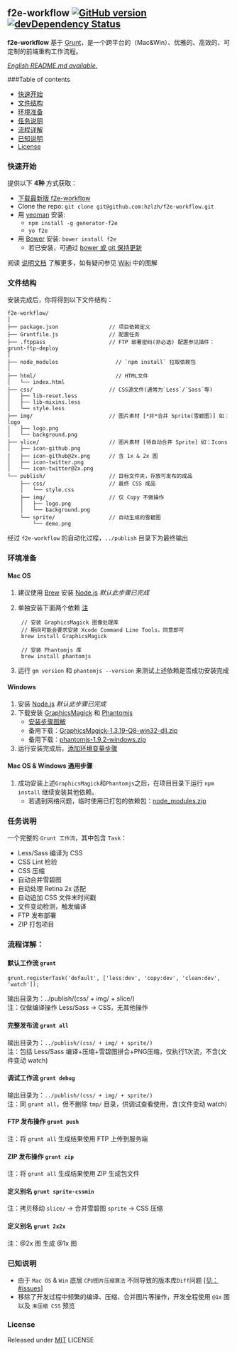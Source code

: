 ## f2e-workflow  [![GitHub version](https://badge.fury.io/gh/hzlzh%2Ff2e-workflow.png)](http://badge.fury.io/gh/hzlzh%2Ff2e-workflow) [![devDependency Status](https://david-dm.org/hzlzh/f2e-workflow/dev-status.png?theme=shields.io)](https://david-dm.org/hzlzh/f2e-workflow#info=devDependencies)

**f2e-workflow** 基于 [Grunt]，是一个跨平台的（Mac&Win）、优雅的、高效的、可定制的前端重构工作流程。

*[English README.md available.](https://github.com/hzlzh/Grunt-Workflow/blob/master/README.md)*   

###Table of contents

* [快速开始](#quick-start)
* [文件结构](#whats-included)
* [环境准备](#system-environment)
* [任务说明](#documentation)
* [流程详解](#task-details)
* [已知说明](#know-issues)
* [License](#license)

### <a name="quick-start"></a>快速开始

提供以下 **4种** 方式获取：

- [下载最新版 f2e-workflow](https://github.com/hzlzh/f2e-workflow/archive/master.zip)
- Clone the repo: `git clone git@github.com:hzlzh/f2e-workflow.git`
- 用 [yeoman](http://yeoman.io/) 安装: 
	- `npm install -g generator-f2e`
	- `yo f2e`
- 用 [Bower](http://bower.io/) 安装: `bower install f2e`
	- 若已安装，可通过 [bower 或 git 保持更新](https://github.com/hzlzh/f2e-workflow/issues/7) 

阅读 [说明文档] 了解更多，如有疑问参见 [Wiki] 中的图解

### <a name="whats-included"></a>文件结构

安装完成后，你将得到以下文件结构：

```
f2e-workflow/
│
├── package.json                // 项目依赖定义
├── Gruntfile.js                // 配置任务
├── .ftppass                    // FTP 部署密码(非必选) 配置参见插件：grunt-ftp-deploy
│
├── node_modules    			  // `npm install` 拉取依赖包
│
├── html/                   	  // HTML文件
│   └── index.html
├── css/                        // CSS源文件(通常为`Less`/`Sass`等)
│   ├── lib-reset.less
│   ├── lib-mixins.less
│   └── style.less
├── img/                        // 图片素材 [*非*合并 Sprite(雪碧图)] 如：logo
│   ├── logo.png
│   └── background.png
├── slice/                      // 图片素材 [待自动合并 Sprite] 如：Icons
│   ├── icon-github.png
│   ├── icon-github@2x.png      // 含 1x & 2x 图
│   ├── icon-twitter.png
│   └── icon-twitter@2x.png
└── publish/                    // 目标文件夹，存放可发布的成品
    ├── css/                    // 最终 CSS 成品
    │   └── style.css
    ├── img/                    // 仅 Copy 不做操作
    │   ├── logo.png
    │   └── background.png
    └── sprite/                 // 自动生成的雪碧图
        └── demo.png
```
经过 `f2e-workflow` 的自动化过程，`../publish` 目录下为最终输出

### <a name="system-environment"></a>环境准备

#### Mac OS

1. 建议使用 [Brew] 安装 [Node.js] *默认此步骤已完成*
2. 单独安装下面两个依赖 [注](https://github.com/Ensighten/spritesmith#requirements)

        // 安装 GraphicsMagick 图像处理库
        // 期间可能会要求安装 Xcode Command Line Tools，同意即可
        brew install GraphicsMagick
        
        // 安装 Phantomjs 库
        brew install phantomjs

3. 运行 `gm version` 和 `phantomjs --version` 来测试上述依赖是否成功安装完成

#### Windows

1. 安装 [Node.js] *默认此步骤已完成*
2. 下载安装 [GraphicsMagick] 和 [Phantomjs]  
    * [安装步骤图解](https://github.com/hzlzh/f2e-workflow/issues/2)  
    * 备用下载：[GraphicsMagick-1.3.19-Q8-win32-dll.zip](https://raw.github.com/hzlzh/f2e-workflow/assets/download/GraphicsMagick-1.3.19-Q8-win32-dll.zip)
    * 备用下载：[phantomjs-1.9.2-windows.zip](https://raw.github.com/hzlzh/f2e-workflow/assets/download/phantomjs-1.9.2-windows.zip)
3. 运行安装完成后，[添加环境变量步骤](https://github.com/hzlzh/f2e-workflow/issues/6)

#### Mac OS & Windows 通用步骤

1. 成功安装上述`GraphicsMagick`和`Phantomjs`之后，在项目目录下运行 `npm install` 继续安装其他依赖。
    * 若遇到网络问题，临时使用已打包的依赖包：[node_modules.zip](https://raw.github.com/hzlzh/f2e-workflow/assets/download/node_modules.zip)

### <a name="documentation"></a>任务说明

一个完整的 `Grunt 工作流`，其中包含 `Task`：

* Less/Sass 编译为 CSS
* CSS Lint 检验
* CSS 压缩
* 自动合并雪碧图
* 自动处理 Retina 2x 适配
* 自动追加 CSS 文件末时间戳
* 文件变动检测，触发编译
* FTP 发布部署
* ZIP 打包项目

### <a name="task-details"></a>流程详解：

#### 默认工作流 `grunt`

`grunt.registerTask('default', ['less:dev', 'copy:dev', 'clean:dev', 'watch']);`

输出目录为：../publish/(css/ + img/ + slice/)  
注：仅做编译操作 Less/Sass -> CSS，无其他操作  

#### 完整发布流 `grunt all`

输出目录为：`../publish/(css/ + img/ + sprite/)`  
注：包括 Less/Sass 编译+压缩+雪碧图拼合+PNG压缩，仅执行1次流，不含(文件变动 watch)

#### 调试工作流 `grunt debug`

输出目录为：`../publish/(css/ + img/ + sprite/)`  
注：同 `grunt all`，但不删除 `tmp/` 目录，供调试查看使用，含(文件变动 watch)

#### FTP 发布操作 `grunt push`

注：将 `grunt all` 生成结果使用 FTP 上传到服务端

#### ZIP 发布操作 `grunt zip`

注：将 `grunt all` 生成结果使用 ZIP 生成包文件  

#### 定义别名 `grunt sprite-cssmin`

注：拷贝移动 `slice/` -> 合并雪碧图 `sprite` -> CSS 压缩

#### 定义别名 `grunt 2x2x`

注：@2x 图 生成 @1x 图


### <a name="know-issues"></a>已知说明

* 由于 `Mac OS` & `Win` 底层 `CPU图片压缩算法` 不同导致的版本库`Diff`问题 [\[见：#issues\]](https://github.com/zauni/pngmin/issues/6)
* 移除了开发过程中频繁的编译、压缩、合并图片等操作，开发全程使用 `@1x` 图以及 `未压缩 CSS` 预览

### <a name="license"></a>License

Released under [MIT] LICENSE

[MIT]: http://rem.mit-license.org/
[Grunt]: http://gruntjs.com/
[说明文档]: https://github.com/hzlzh/f2e-workflow#details
[Wiki]: https://github.com/hzlzh/f2e-workflow/issues
[Brew]: http://brew.sh/
[Node.js]: http://nodejs.org/
[GraphicsMagick]: http://www.graphicsmagick.org/
[Phantomjs]: http://phantomjs.org/